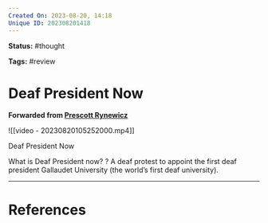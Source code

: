 ```yaml
---
Created On: 2023-08-20, 14:18
Unique ID: 202308201418
---
```

**Status:** #thought 

**Tags:** #review 

# Deaf President Now 
**Forwarded from [Prescott Rynewicz](https://t.me/pjrynewicz)**

![[video - 20230820105252000.mp4]]

Deaf President Now 


What is Deaf President now?
?
A deaf protest to appoint the first deaf president Gallaudet University (the world’s first deaf university). 




---
# References
